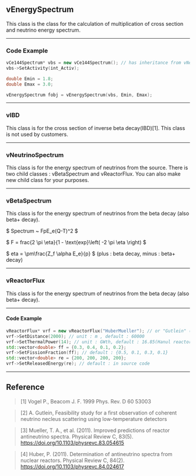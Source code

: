 ## vEnergySpectrum

This class is the class for the calculation of multiplication of cross section and neutrino energy spectrum.


--------------------

### Code Example

``` C++
vCe144Spectrum* vbs = new vCe144Spectrum(); // has inheritance from vNeutrinoSpectrum
vbs->SetActivity(int_Activ);

double Emin = 1.8;
double Emax = 3.0;

vEnergySpectrum fobj = vEnergySpectrum(vbs, Emin, Emax);
```


--------------------

### vIBD
This class is for the cross section of inverse beta decay(IBD)[1].
This class is not used by customers.


--------------------

### vNeutrinoSpectrum
This class is for the energy spectrum of neutrinos from the source.
There is two child classes : vBetaSpectrum and vReactorFlux.
You can also make new child class for your purposes.

--------------------

### vBetaSpectrum
This class is for the energy spectrum of neutrinos from the beta decay (also beta+ decay).

$ Spectrum ~ FpE_e(Q-T)^2 $

$ F = frac{2 \pi \eta}{1 - \text{exp}\left( -2 \pi \eta \right) $

$ eta = \pm\frac{Z_f \alpha E_e}{p} $ (plus : beta decay, minus : beta+ decay)



--------------------

### vReactorFlux
This class is for the energy spectrum of neutrinos from the beta decay (also beta+ decay).


--------------------

#### Code Example
```C++
vReactorFlux* vrf = new vReactorFlux("HuberMueller"); // or "Gutlein" (not recommended) [2][3][4]
vrf->SetDistance(2000); // unit : m , default : 60000
vrf->SetThermalPower(14); // unit : GWth, default : 16.85(Hanul reactors, Korea)
std::vector<double> ff = {0.3, 0.4, 0.1, 0.2};
vrf->SetFissionFraction(ff); // default : {0.5, 0.1, 0.3, 0.1}
std::vector<double> re = {200, 200, 200, 200};
vrf->SetReleasedEnergy(re); // default : in source code
```


--------------------

## Reference
>[1] Vogel P., Beacom J. F. 1999 Phys. Rev. D 60 53003

>[2] A. Gutlein, Feasibility study for a first observation of coherent neutrino necleus scattering using low-temperature detectors

>[3] Mueller, T. A., et al. (2011). Improved predictions of reactor antineutrino spectra. Physical Review C, 83(5). https://doi.org/10.1103/physrevc.83.054615

>[4] Huber, P. (2011). Determination of antineutrino spectra from nuclear reactors. Physical Review C, 84(2). https://doi.org/10.1103/physrevc.84.024617


